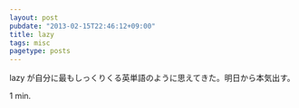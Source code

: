```yaml
---
layout: post
pubdate: "2013-02-15T22:46:12+09:00"
title: lazy
tags: misc
pagetype: posts
---
```

lazy が自分に最もしっくりくる英単語のように思えてきた。明日から本気出す。

1 min.
